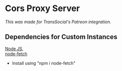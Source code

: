 # Cors Proxy Server
_This was made for TransSocial's Patreon integration._

## Dependencies for Custom Instances
[Node JS](https://nodejs.org),
<br />
[node-fetch](https://www.npmjs.com/package/node-fetch)
- Install using "npm i node-fetch"
